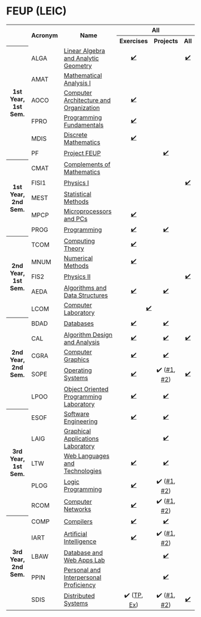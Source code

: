 <h1>FEUP (LEIC)</h1>

<table class="uni-resources">
    <tr>
        <td rowspan="2"></td>
        <th style="text-align:center" rowspan="2">Acronym</th>
        <th style="text-align:center" rowspan="2">Name</th>
        <th style="text-align:center" colspan="3">All</th>
    </tr>
    <tr>
        <th style="text-align:center">Exercises</th>
        <th style="text-align:center">Projects</th>
        <th style="text-align:center">All</th>
    </tr>
    <tr>
        <th rowspan="6" class="rotate"><div>1st Year, 1st Sem.</div></th>
        <td>ALGA</td>
        <td><a href="https://sigarra.up.pt/feup/pt/ucurr_geral.ficha_uc_view?pv_ocorrencia_id=484342">Linear Algebra and Analytic Geometry</a></td>
        <td style="text-align:center"><a href="https://github.com/pedronunomacedo/ALGA-Year2Semester2/tree/main/Fichas">✔️</a></td>
        <td style="text-align:center"></td>
        <td style="text-align:center"><a href="https://github.com/pedronunomacedo/ALGA-Year2Semester2">✔️</a></td>
    </tr>
    <tr>
        <td>AMAT</td>
        <td><a href="https://sigarra.up.pt/feup/en/ucurr_geral.ficha_uc_view?pv_ocorrencia_id=436424">Mathematical Analysis I</a></td>
        <td style="text-align:center"></td>
        <td style="text-align:center"></td>
        <td style="text-align:center"></td>
    </tr>
    <tr>
        <td>AOCO</td>
        <td><a href="https://sigarra.up.pt/feup/en/ucurr_geral.ficha_uc_view?pv_ocorrencia_id=436427">Computer Architecture and Organization</a></td>
        <td style="text-align:center"><a href="https://github.com/dmfrodrigues/feup-aoco-ex">✔️</a></td>
        <td style="text-align:center"></td>
        <td style="text-align:center"></td>
    </tr>
    <tr>
        <td>FPRO</td>
        <td><a href="https://sigarra.up.pt/feup/en/ucurr_geral.ficha_uc_view?pv_ocorrencia_id=436425">Programming Fundamentals</a></td>
        <td style="text-align:center"><a href="https://github.com/dmfrodrigues/feup-fpro-ex">✔️</a></td>
        <td style="text-align:center"></td>
        <td style="text-align:center"></td>
    </tr>
    <tr>
        <td>MDIS</td>
        <td><a href="https://sigarra.up.pt/feup/en/ucurr_geral.ficha_uc_view?pv_ocorrencia_id=436426">Discrete Mathematics</a></td>
        <td style="text-align:center"><a href="https://github.com/dmfrodrigues/feup-mdis-ex">✔️</a></td>
        <td style="text-align:center"></td>
        <td style="text-align:center"></td>
    </tr>
    <tr>
        <td>PF</td>
        <td><a href="https://sigarra.up.pt/feup/en/ucurr_geral.ficha_uc_view?pv_ocorrencia_id=438941">Project FEUP</a></td>
        <td style="text-align:center"></td>
        <td style="text-align:center"><a href="https://github.com/dmfrodrigues/feup-pf-proj">✔️</a></td>
        <td style="text-align:center"></td>
    </tr>
    <tr>
        <th rowspan="5" class="rotate"><div>1st Year, 2nd Sem.</div></th>
        <td>CMAT</td>
        <td><a href="https://sigarra.up.pt/feup/en/ucurr_geral.ficha_uc_view?pv_ocorrencia_id=436428">Complements of Mathematics</a></td>
        <td style="text-align:center"></td>
        <td style="text-align:center"></td>
        <td style="text-align:center"></td>
    </tr>
    <tr>
        <td>FISI1</td>
        <td><a href="https://sigarra.up.pt/feup/en/ucurr_geral.ficha_uc_view?pv_ocorrencia_id=436429">Physics I</a></td>
        <td style="text-align:center"></td>
        <td style="text-align:center"></td>
        <td style="text-align:center"><a href="https://github.com/dmfrodrigues/feup-fis1-form">✔️</a></td>
    </tr>
    <tr>
        <td>MEST</td>
        <td><a href="https://sigarra.up.pt/feup/en/ucurr_geral.ficha_uc_view?pv_ocorrencia_id=436432">Statistical Methods</a></td>
        <td style="text-align:center"></td>
        <td style="text-align:center"></td>
        <td style="text-align:center"></td>
    </tr>
    <tr>
        <td>MPCP</td>
        <td><a href="https://sigarra.up.pt/feup/en/ucurr_geral.ficha_uc_view?pv_ocorrencia_id=436431">Microprocessors and PCs</a></td>
        <td style="text-align:center"><a href="https://github.com/dmfrodrigues/feup-mpcp-ex">✔️</a></td>
        <td style="text-align:center"></td>
        <td style="text-align:center"></td>
    </tr>
    <tr>
        <td>PROG</td>
        <td><a href="https://sigarra.up.pt/feup/en/ucurr_geral.ficha_uc_view?pv_ocorrencia_id=436430">Programming</a></td>
        <td style="text-align:center"><a href="https://github.com/dmfrodrigues/feup-prog-ex">✔️</a></td>
        <td style="text-align:center"><a href="https://github.com/dmfrodrigues/feup-prog-proj">✔️</a></td>
        <td style="text-align:center"></td>
    </tr>
    <tr>
        <th rowspan="5" class="rotate"><div>2nd Year, 1st Sem.</div></th>
        <td>TCOM</td>
        <td><a href="https://sigarra.up.pt/feup/en/ucurr_geral.ficha_uc_view?pv_ocorrencia_id=436437">Computing Theory</a></td>
        <td style="text-align:center"><a href="https://github.com/dmfrodrigues/feup-tcom-ex">✔️</a></td>
        <td style="text-align:center"></td>
        <td style="text-align:center"></td>
    </tr>
    <tr>
        <td>MNUM</td>
        <td><a href="https://sigarra.up.pt/feup/en/ucurr_geral.ficha_uc_view?pv_ocorrencia_id=436436">Numerical Methods</a></td>
        <td style="text-align:center"><a href="https://github.com/dmfrodrigues/feup-mnum-ex">✔️</a></td>
        <td style="text-align:center"></td>
        <td style="text-align:center"></td>
    </tr>
    <tr>
        <td>FIS2</td>
        <td><a href="https://sigarra.up.pt/feup/en/ucurr_geral.ficha_uc_view?pv_ocorrencia_id=436434">Physics II</a></td>
        <td style="text-align:center"></td>
        <td style="text-align:center"></td>
        <td style="text-align:center"><a href="https://github.com/dmfrodrigues/feup-fis2-form">✔️</a></td>
    </tr>
    <tr>
        <td>AEDA</td>
        <td><a href="https://sigarra.up.pt/feup/en/ucurr_geral.ficha_uc_view?pv_ocorrencia_id=436433">Algorithms and Data Structures</a></td>
        <td style="text-align:center"><a href="https://github.com/dmfrodrigues/feup-aeda-ex">✔️</a></td>
        <td style="text-align:center"><a href="https://github.com/dmfrodrigues/feup-aeda-proj">✔️</a></td>
        <td style="text-align:center"></td>
    </tr>
    <tr>
        <td>LCOM</td>
        <td><a href="https://sigarra.up.pt/feup/en/ucurr_geral.ficha_uc_view?pv_ocorrencia_id=436435">Computer Laboratory</a></td>
        <td colspan="2" style="text-align:center"><a href="https://github.com/dmfrodrigues/feup-lcom">✔️</a></td>
        <td style="text-align:center"></td>
    </tr>
    <tr>
        <th rowspan="5" class="rotate"><div>2nd Year, 2nd Sem.</div></th>
        <td>BDAD</td>
        <td><a href="https://sigarra.up.pt/feup/en/ucurr_geral.ficha_uc_view?pv_ocorrencia_id=436439">Databases</a></td>
        <td style="text-align:center"><a href="https://github.com/dmfrodrigues/feup-bdad-ex">✔️</a></td>
        <td style="text-align:center"><a href="https://github.com/dmfrodrigues/feup-bdad-proj">✔️</a></td>
        <td style="text-align:center"></td>
    </tr>
    <tr>
        <td>CAL</td>
        <td><a href="https://sigarra.up.pt/feup/en/ucurr_geral.ficha_uc_view?pv_ocorrencia_id=436441">Algorithm Design and Analysis</a></td>
        <td style="text-align:center"><a href="https://github.com/dmfrodrigues/feup-cal-ex">✔️</a></td>
        <td style="text-align:center"><a href="https://github.com/dmfrodrigues/feup-cal-proj">✔️</a></td>
        <td style="text-align:center"><a href="https://github.com/dmfrodrigues/feup-cal-exam">✔️</a></td>
    </tr>
    <tr>
        <td>CGRA</td>
        <td><a href="https://sigarra.up.pt/feup/en/ucurr_geral.ficha_uc_view?pv_ocorrencia_id=436438">Computer Graphics</a></td>
        <td style="text-align:center"><a href="https://github.com/dmfrodrigues/feup-cgra-tp">✔️</a></td>
        <td style="text-align:center"><a href="https://github.com/dmfrodrigues/feup-cgra-proj">✔️</a></td>
        <td style="text-align:center"></td>
    </tr>
    <tr>
        <td>SOPE</td>
        <td><a href="https://sigarra.up.pt/feup/en/ucurr_geral.ficha_uc_view?pv_ocorrencia_id=436440">Operating Systems</a></td>
        <td style="text-align:center"><a href="https://github.com/dmfrodrigues/feup-sope-ex">✔️</a></td>
        <td style="text-align:center">✔️ (<a href="https://github.com/dmfrodrigues/feup-sope-proj1">#1</a>, <a href="https://github.com/dmfrodrigues/feup-sope-proj2">#2</a>)</td>
        <td style="text-align:center"><a href="https://github.com/dmfrodrigues/feup-sope-exam">✔️</a></td>
    </tr>
    <tr>
        <td>LPOO</td>
        <td><a href="https://sigarra.up.pt/feup/en/ucurr_geral.ficha_uc_view?pv_ocorrencia_id=436442">Object Oriented Programming Laboratory</a></td>
        <td style="text-align:center"><a href="https://github.com/dmfrodrigues/feup-lpoo-ex">✔️</a></td>
        <td style="text-align:center"><a href="https://github.com/dmfrodrigues/feup-lpoo-proj">✔️</a></td>
        <td style="text-align:center"></td>
    </tr>
    <tr>
        <th rowspan="5" class="rotate"><div>3rd Year, 1st Sem.</div></th>
        <td>ESOF</td>
        <td><a href="https://sigarra.up.pt/feup/en/UCURR_GERAL.FICHA_UC_VIEW?pv_ocorrencia_id=459481">Software Engineering</a></td>
        <td style="text-align:center"><a href="https://github.com/dmfrodrigues/feup-esof-ex">✔️</a></td>
        <td style="text-align:center"><a href="https://github.com/dmfrodrigues/feup-esof-proj">✔️</a></td>
        <td style="text-align:center"></td>
    </tr>
    <tr>
        <td>LAIG</td>
        <td><a href="https://sigarra.up.pt/feup/en/UCURR_GERAL.FICHA_UC_VIEW?pv_ocorrencia_id=459484">Graphical Applications Laboratory</a></td>
        <td style="text-align:center"></td>
        <td style="text-align:center"><a href="https://github.com/dmfrodrigues/feup-laig-proj">✔️</a></td>
        <td style="text-align:center"></td>
    </tr>
    <tr>
        <td>LTW</td>
        <td><a href="https://sigarra.up.pt/feup/en/UCURR_GERAL.FICHA_UC_VIEW?pv_ocorrencia_id=459485">Web Languages and Technologies</a></td>
        <td style="text-align:center"><a href="https://github.com/dmfrodrigues/feup-ltw-ex">✔️</a></td>
        <td style="text-align:center"><a href="https://github.com/dmfrodrigues/feup-ltw-proj">✔️</a></td>
        <td style="text-align:center"></td>
    </tr>
    <tr>
        <td>PLOG</td>
        <td><a href="https://sigarra.up.pt/feup/en/UCURR_GERAL.FICHA_UC_VIEW?pv_ocorrencia_id=459482">Logic Programming</a></td>
        <td style="text-align:center"><a href="https://github.com/dmfrodrigues/feup-plog-ex">✔️</a></td>
        <td style="text-align:center">✔️ (<a href="https://github.com/dmfrodrigues/feup-plog-tp1">#1</a>, <a href="https://github.com/dmfrodrigues/feup-plog-tp2">#2</a>)</td>
        <td style="text-align:center"></td>
    </tr>
    <tr>
        <td>RCOM</td>
        <td><a href="https://sigarra.up.pt/feup/pt/ucurr_geral.ficha_uc_view?pv_ocorrencia_id=459483">Computer Networks</a></td>
        <td style="text-align:center"><a href="https://github.com/dmfrodrigues/feup-rcom-ex">✔️</a></td>
        <td style="text-align:center">✔️ (<a href="https://github.com/dmfrodrigues/feup-rcom-l1">#1</a>, <a href="https://github.com/dmfrodrigues/feup-rcom-l2">#2</a>)</td>
        <td style="text-align:center"></td>
    </tr>
    <tr>
        <th rowspan="5" class="rotate"><div>3rd Year, 2nd Sem.</div></th>
        <td>COMP</td>
        <td><a href="https://sigarra.up.pt/feup/en/ucurr_geral.ficha_uc_view?pv_ocorrencia_id=459486">Compilers</a></td>
        <td style="text-align:center"><a href="https://github.com/dmfrodrigues/feup-comp-ex">✔️</a></td>
        <td style="text-align:center"><a href="https://github.com/dmfrodrigues/feup-comp-proj">✔️</a></td>
        <td style="text-align:center"></td>
    </tr>
    <tr>
        <td>IART</td>
        <td><a href="https://sigarra.up.pt/feup/en/ucurr_geral.ficha_uc_view?pv_ocorrencia_id=459487">Artificial Intelligence</a></td>
        <td style="text-align:center"><a href="https://github.com/dmfrodrigues/feup-iart-ex">✔️</a></td>
        <td style="text-align:center">✔️ (<a href="https://github.com/dmfrodrigues/feup-iart-proj1">#1</a>, <a href="https://github.com/dmfrodrigues/feup-iart-proj2">#2</a>)</td>
        <td style="text-align:center"></td>
    </tr>
    <tr>
        <td>LBAW</td>
        <td><a href="https://sigarra.up.pt/feup/en/ucurr_geral.ficha_uc_view?pv_ocorrencia_id=459490">Database and Web Apps Lab</a></td>
        <td style="text-align:center"></td>
        <td style="text-align:center"> <a href="https://github.com/dmfrodrigues/feup-lbaw-proj">✔️</a></td>
        <td style="text-align:center"></td>
    </tr>
    <tr>
        <td>PPIN</td>
        <td><a href="https://sigarra.up.pt/feup/en/ucurr_geral.ficha_uc_view?pv_ocorrencia_id=459488">Personal and Interpersonal Proficiency</a></td>
        <td style="text-align:center"></td>
        <td style="text-align:center"><a href="https://github.com/dmfrodrigues/feup-ppin-proj">✔️</a></td>
        <td style="text-align:center"></td>
    </tr>
    <tr>
        <td>SDIS</td>
        <td><a href="https://sigarra.up.pt/feup/en/ucurr_geral.ficha_uc_view?pv_ocorrencia_id=459489">Distributed Systems</a></td>
        <td style="text-align:center">✔️ (<a href="https://github.com/dmfrodrigues/feup-sdis-tp">TP</a>, <a href="https://github.com/dmfrodrigues/feup-sdis-ex">Ex</a>)</td>
        <td style="text-align:center">✔️ (<a href="https://github.com/dmfrodrigues/feup-sdis-proj1">#1</a>, <a href="https://github.com/dmfrodrigues/feup-sdis-proj2">#2</a>)</td>
        <td style="text-align:center"><a href="https://github.com/dmfrodrigues/feup-sdis-form">✔️</a></td>
    </tr>
</table>
